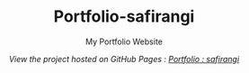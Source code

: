 <div align="center">

# Portfolio-safirangi
My Portfolio Website

*View the project hosted on GitHub Pages : [Portfolio : safirangi](https://safirangi.github.io/Portfolio-safirangi/)*

</div>
